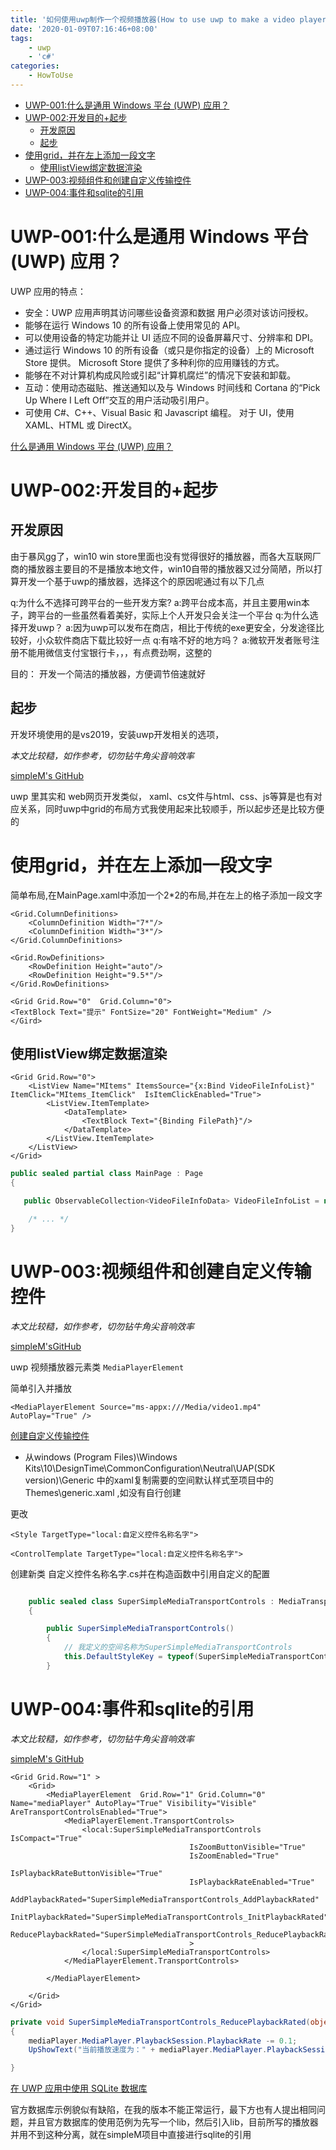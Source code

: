 ```yaml
---
title: '如何使用uwp制作一个视频播放器(How to use uwp to make a video player)'
date: '2020-01-09T07:16:46+08:00'
tags:
    - uwp
    - 'c#'
categories:
    - HowToUse
---
```


<!-- TOC -->

- [UWP-001:什么是通用 Windows 平台 (UWP) 应用？](#uwp-001什么是通用-windows-平台-uwp-应用)
- [UWP-002:开发目的+起步](#uwp-002开发目的起步)
  - [开发原因](#开发原因)
  - [起步](#起步)
- [使用grid，并在左上添加一段文字](#使用grid并在左上添加一段文字)
  - [使用listView绑定数据渲染](#使用listview绑定数据渲染)
- [UWP-003:视频组件和创建自定义传输控件](#uwp-003视频组件和创建自定义传输控件)
- [UWP-004:事件和sqlite的引用](#uwp-004事件和sqlite的引用)

<!-- /TOC -->


# UWP-001:什么是通用 Windows 平台 (UWP) 应用？

UWP 应用的特点：
- 安全：UWP 应用声明其访问哪些设备资源和数据 用户必须对该访问授权。
- 能够在运行 Windows 10 的所有设备上使用常见的 API。
- 可以使用设备的特定功能并让 UI 适应不同的设备屏幕尺寸、分辨率和 DPI。
- 通过运行 Windows 10 的所有设备（或只是你指定的设备）上的 Microsoft Store 提供。 Microsoft Store 提供了多种利你的应用赚钱的方式。
- 能够在不对计算机构成风险或引起“计算机腐烂”的情况下安装和卸载。
- 互动：使用动态磁贴、推送通知以及与 Windows 时间线和 Cortana 的“Pick Up Where I Left Off”交互的用户活动吸引用户。
- 可使用 C#、C++、Visual Basic 和 Javascript 编程。 对于 UI，使用 XAML、HTML 或 DirectX。


<!--more-->

[什么是通用 Windows 平台 (UWP) 应用？](https://docs.microsoft.com/zh-cn/windows/uwp/get-started/universal-application-platform-guide)


# UWP-002:开发目的+起步

## 开发原因

由于暴风gg了，win10 win store里面也没有觉得很好的播放器，而各大互联网厂商的播放器主要目的不是播放本地文件，win10自带的播放器又过分简陋，所以打算开发一个基于uwp的播放器，选择这个的原因呢通过有以下几点

q:为什么不选择可跨平台的一些开发方案?
a:跨平台成本高，并且主要用win本子，跨平台的一些虽然看着美好，实际上个人开发只会关注一个平台
q:为什么选择开发uwp？
a:因为uwp可以发布在商店，相比于传统的exe更安全，分发途径比较好，小众软件商店下载比较好一点
q:有啥不好的地方吗？
a:微软开发者账号注册不能用微信支付宝银行卡，，，有点费劲啊，这整的

目的：
开发一个简洁的播放器，方便调节倍速就好

## 起步

开发环境使用的是vs2019，安装uwp开发相关的选项，

<!--more-->


*本文比较糙，如作参考，切勿钻牛角尖音响效率*

[simpleM's GitHub](https://github.com/thh9/SimpleM)


uwp 里其实和 web网页开发类似， xaml、cs文件与html、css、js等算是也有对应关系，同时uwp中grid的布局方式我使用起来比较顺手，所以起步还是比较方便的



# 使用grid，并在左上添加一段文字

简单布局,在MainPage.xaml中添加一个2*2的布局,并在左上的格子添加一段文字

```xaml
<Grid.ColumnDefinitions>
    <ColumnDefinition Width="7*"/>
    <ColumnDefinition Width="3*"/>
</Grid.ColumnDefinitions>

<Grid.RowDefinitions>
    <RowDefinition Height="auto"/>
    <RowDefinition Height="9.5*"/>
</Grid.RowDefinitions>

<Grid Grid.Row="0"  Grid.Column="0">
<TextBlock Text="提示" FontSize="20" FontWeight="Medium" />
</Gird>

```



## 使用listView绑定数据渲染

```xaml
<Grid Grid.Row="0">
    <ListView Name="MItems" ItemsSource="{x:Bind VideoFileInfoList}" ItemClick="MItems_ItemClick"  IsItemClickEnabled="True">
        <ListView.ItemTemplate>
            <DataTemplate>
                <TextBlock Text="{Binding FilePath}"/>
            </DataTemplate>
        </ListView.ItemTemplate>
    </ListView>
</Grid>
```

```cs
public sealed partial class MainPage : Page
{

   public ObservableCollection<VideoFileInfoData> VideoFileInfoList = new ObservableCollection<VideoFileInfoData>();

    /* ... */
}
```

# UWP-003:视频组件和创建自定义传输控件



*本文比较糙，如作参考，切勿钻牛角尖音响效率*

[simpleM'sGitHub](https://github.com/thh9/SimpleM)

uwp 视频播放器元素类 `MediaPlayerElement`


简单引入并播放

```xaml
<MediaPlayerElement Source="ms-appx:///Media/video1.mp4" AutoPlay="True" />
```

<!--more-->

[创建自定义传输控件](https://docs.microsoft.com/zh-cn/windows/uwp/design/controls-and-patterns/custom-transport-controls)



- 从windows (Program Files)\Windows Kits\10\DesignTime\CommonConfiguration\Neutral\UAP\(SDK version)\Generic 中的xaml复制需要的空间默认样式至项目中的Themes\generic.xaml ,如没有自行创建

更改
```
<Style TargetType="local:自定义控件名称名字">

<ControlTemplate TargetType="local:自定义控件名称名字">
```

创建新类
自定义控件名称名字.cs并在构造函数中引用自定义的配置
```cs

    public sealed class SuperSimpleMediaTransportControls : MediaTransportControls
    {

        public SuperSimpleMediaTransportControls()
        {
            // 我定义的空间名称为SuperSimpleMediaTransportControls
            this.DefaultStyleKey = typeof(SuperSimpleMediaTransportControls);
        }
```


# UWP-004:事件和sqlite的引用



 
*本文比较糙，如作参考，切勿钻牛角尖音响效率*

[simpleM's GitHub](https://github.com/thh9/SimpleM)

```xaml
<Grid Grid.Row="1" >
    <Grid>
        <MediaPlayerElement  Grid.Row="1" Grid.Column="0" Name="mediaPlayer" AutoPlay="True" Visibility="Visible" AreTransportControlsEnabled="True">
            <MediaPlayerElement.TransportControls>
                <local:SuperSimpleMediaTransportControls IsCompact="True"
                                        IsZoomButtonVisible="True"
                                        IsZoomEnabled="True"
                                        IsPlaybackRateButtonVisible="True"
                                        IsPlaybackRateEnabled="True"
                                        AddPlaybackRated="SuperSimpleMediaTransportControls_AddPlaybackRated"
                                        InitPlaybackRated="SuperSimpleMediaTransportControls_InitPlaybackRated"
                                        ReducePlaybackRated="SuperSimpleMediaTransportControls_ReducePlaybackRated"
                                        >
                </local:SuperSimpleMediaTransportControls>
            </MediaPlayerElement.TransportControls>

        </MediaPlayerElement>
        
    </Grid>
</Grid>

```

```cs
private void SuperSimpleMediaTransportControls_ReducePlaybackRated(object sender, EventArgs e)
{
    mediaPlayer.MediaPlayer.PlaybackSession.PlaybackRate -= 0.1;
    UpShowText("当前播放速度为：" + mediaPlayer.MediaPlayer.PlaybackSession.PlaybackRate);

}
```



[在 UWP 应用中使用 SQLite 数据库](https://docs.microsoft.com/zh-cn/windows/uwp/data-access/sqlite-databases)

官方数据库示例貌似有缺陷，在我的版本不能正常运行，最下方也有人提出相同问题，并且官方数据库的使用范例为先写一个lib，然后引入lib，目前所写的播放器并用不到这种分离，就在simpleM项目中直接进行sqlite的引用